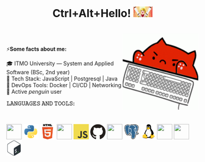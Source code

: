 <h1 align="center">
  Ctrl+Alt+Hello!
  <img src="gif/banished-from-the-heros-party-anime-rit.gif" width="50px" />
</h1>
<br><img align="right" height="200" width="200" src="gif/bongo-cat-keyboard-smash.gif" /> 
<br>

⚡<strong>Some facts about me:</strong><br>

🎓 ITMO University — System and Applied Software (BSc, 2nd year)<br/>
🧠 Tech Stack: JavaScript | Postgresql | Java<br/>
🐋 DevOps Tools: Docker | CI/CD | Networking<br>
🐧 Active _penguin_ user

**𝙻𝙰𝙽𝙶𝚄𝙰𝙶𝙴𝚂 𝙰𝙽𝙳 𝚃𝙾𝙾𝙻𝚂:**  

<br/>



<code><img height="40" width="40" src="https://images.vexels.com/media/users/3/166401/isolated/preview/b82aa7ac3f736dd78570dd3fa3fa9e24-java-programming-language-icon-by-vexels.png"/></code>
<code><img height="40" width="40" src="https://raw.githubusercontent.com/github/explore/80688e429a7d4ef2fca1e82350fe8e3517d3494d/topics/python/python.png"/></code>
<code><img height="40" width="40" src="https://raw.githubusercontent.com/github/explore/80688e429a7d4ef2fca1e82350fe8e3517d3494d/topics/html/html.png"/></code>
<code><img height="40" width="40" src="https://cdn.iconscout.com/icon/free/png-256/css-131-722685.png"/></code>
<code><img height="40" width="40" src="https://raw.githubusercontent.com/github/explore/80688e429a7d4ef2fca1e82350fe8e3517d3494d/topics/javascript/javascript.png"/></code>
<code><img height="40" width="40" src="https://raw.githubusercontent.com/github/explore/80688e429a7d4ef2fca1e82350fe8e3517d3494d/topics/github-api/github-api.png"/></code>
<code><img height="40" width="40" src="https://upload.wikimedia.org/wikipedia/commons/thumb/3/3f/Git_icon.svg/1024px-Git_icon.svg.png"/></code>
<code><img height="40" width="40" src="https://raw.githubusercontent.com/devicons/devicon/master/icons/postgresql/postgresql-original.svg"/></code>
<code><img height="40" width="40" src="https://raw.githubusercontent.com/devicons/devicon/master/icons/linux/linux-original.svg"/></code>
<code><img height="40" width="40" src="https://maven.apache.org/images/maven-logo-black-on-white.png"/></code>
<code><img height="40" width="40" src="https://cdn.worldvectorlogo.com/logos/docker.svg"/></code>
<code><img height="40" width="40" src="https://raw.githubusercontent.com/devicons/devicon/master/icons/bash/bash-original.svg"/></code>





